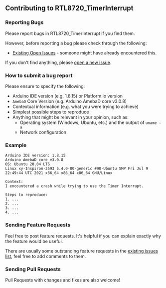 ## Contributing to RTL8720_TimerInterrupt

### Reporting Bugs

Please report bugs in RTL8720_TimerInterrupt if you find them.

However, before reporting a bug please check through the following:

* [Existing Open Issues](https://github.com/khoih-prog/RTL8720_TimerInterrupt/issues) - someone might have already encountered this.

If you don't find anything, please [open a new issue](https://github.com/khoih-prog/RTL8720_TimerInterrupt/issues/new).

### How to submit a bug report

Please ensure to specify the following:

* Arduino IDE version (e.g. 1.8.15) or Platform.io version
* `AmebaD` Core Version (e.g. Arduino AmebaD core v3.0.8)
* Contextual information (e.g. what you were trying to achieve)
* Simplest possible steps to reproduce
* Anything that might be relevant in your opinion, such as:
  * Operating system (Windows, Ubuntu, etc.) and the output of `uname -a`
  * Network configuration


### Example

```
Arduino IDE version: 1.8.15
Arduino AmebaD core v3.0.8
OS: Ubuntu 20.04 LTS
Linux xy-Inspiron-3593 5.4.0-80-generic #90-Ubuntu SMP Fri Jul 9 22:49:44 UTC 2021 x86_64 x86_64 x86_64 GNU/Linux

Context:
I encountered a crash while trying to use the Timer Interrupt.

Steps to reproduce:
1. ...
2. ...
3. ...
4. ...
```
### Sending Feature Requests

Feel free to post feature requests. It's helpful if you can explain exactly why the feature would be useful.

There are usually some outstanding feature requests in the [existing issues list](https://github.com/khoih-prog/RTL8720_TimerInterrupt/issues?q=is%3Aopen+is%3Aissue+label%3Aenhancement), feel free to add comments to them.

### Sending Pull Requests

Pull Requests with changes and fixes are also welcome!
